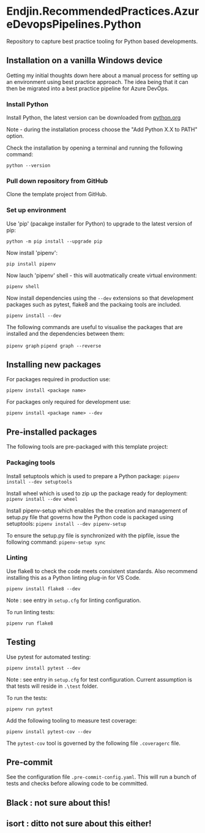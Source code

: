 # Endjin.RecommendedPractices.AzureDevopsPipelines.Python

Repository to capture best practice tooling for Python based developments.

## Installation on a vanilla Windows device

Getting my initial thoughts down here about a manual process for setting up an environment using best practice approach.  The idea being that it can then be migrated into a best practice pipeline for Azure DevOps.

### Install Python

Install Python, the latest version can be downloaded from [python.org](https://www.python.org/downloads/)

Note - during the installation process choose the "Add Python X.X to PATH" option.

Check the installation by opening a terminal and running the following command:

`python --version`

### Pull down repository from GitHub

Clone the template project from GitHub.

### Set up environment

Use 'pip' (pacakge installer for Python) to upgrade to the latest version of pip:

`python -m pip install --upgrade pip`

Now install 'pipenv':

`pip install pipenv`

Now lauch 'pipenv' shell - this will auotmatically create virtual environment:

`pipenv shell`

Now install dependencies using the `--dev` extensions so that development packages such as pytest, flake8 and the packaing tools are included.

`pipenv install --dev`

The following commands are useful to visualise the packages that are installed and the dependencies between them:

`pipenv graph`
`pipend graph --reverse`

## Installing new packages

For packages required in production use:

`pipenv install <package name>`

For packages only required for development use:

`pipenv install <package name> --dev`

## Pre-installed packages

The following tools are pre-packaged with this template project:

### Packaging tools

Install setuptools which is used to prepare a Python package:
`pipenv install --dev setuptools`

Install wheel which is used to zip up the package ready for deployment:
`pipenv install --dev wheel`

Install pipenv-setup which enables the the creation and management of setup.py file that governs how the Python code is packaged using setuptools:
`pipenv install --dev pipenv-setup`

To ensure the setup.py file is synchronized with the pipfile, issue the following command:
`pipenv-setup sync`

### Linting

Use flake8 to check the code meets consistent standards.  Also recommend installing this as a Python linting plug-in for VS Code.

`pipenv install flake8 --dev`

Note : see entry in `setup.cfg` for linting configuration.

To run linting tests:

`pipenv run flake8`

## Testing

Use pytest for automated testing:

`pipenv install pytest --dev`

Note : see entry in `setup.cfg` for test configuration.  Current assumption is that tests will reside in `.\test` folder.

To run the tests:

`pipenv run pytest`

Add the following tooling to measure test coverage:

`pipenv install pytest-cov --dev`

The `pytest-cov` tool is governed by the following file `.coveragerc` file.

## Pre-commit

See the configuration file `.pre-commit-config.yaml`.  This will run a bunch of tests and checks before allowing code to be committed.

## Black : not sure about this!

## isort : ditto not sure about this either!

